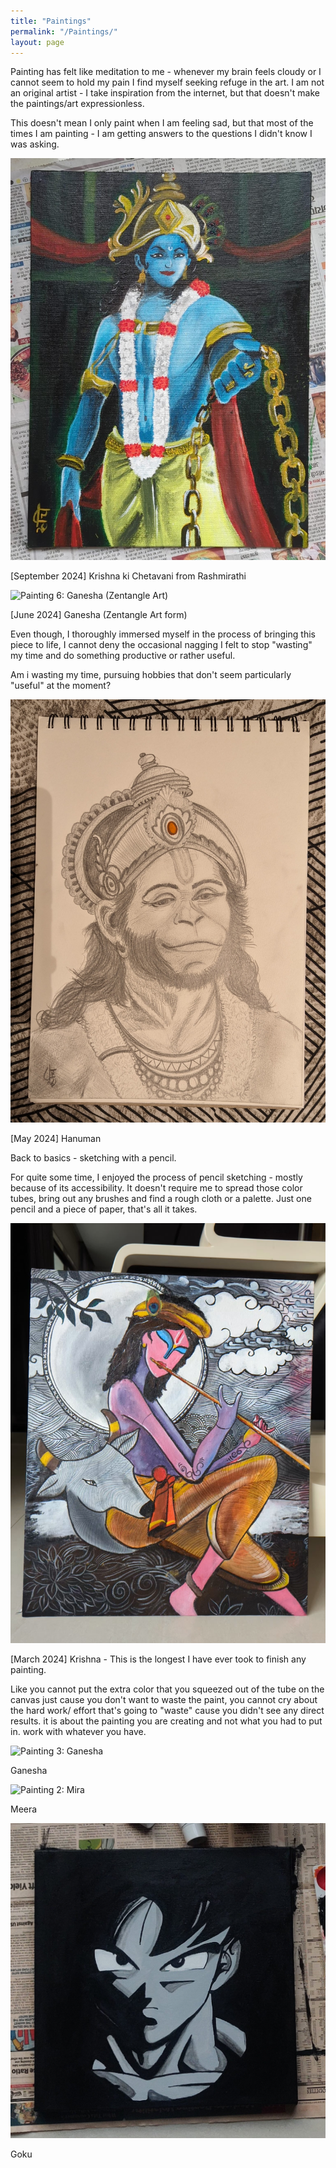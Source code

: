 ```yaml
---
title: "Paintings"
permalink: "/Paintings/"
layout: page
---
```

Painting has felt like meditation to me - whenever my brain feels cloudy or I cannot seem to hold my pain I find myself seeking refuge in the art. I am not an original artist - I take inspiration from the internet, but that doesn't make the paintings/art expressionless. 

This doesn't mean I only paint when I am feeling sad, but that most of the times I am painting - I am getting answers to the questions I didn't know I was asking.

![Painting 7: Krishna ki Chetavani from Rashmirathi](/assets/Painting_Pictures/Rashmirathi.jpg)

[September 2024]  Krishna ki Chetavani from Rashmirathi 

![Painting 6: Ganesha (Zentangle Art)](/assets/Painting_Pictures/PXL_20240602_052935925.jpg)

[June 2024] Ganesha (Zentangle Art form)

Even though, I thoroughly immersed myself in the process of bringing this piece to life, I cannot deny the occasional nagging I felt to stop "wasting" my time and do something productive or rather useful. 

Am i wasting my time, pursuing hobbies that don't seem particularly "useful" at the moment?

![Painting 5: Hanuman](assets/Painting_Pictures/PXL_20240602_151804775~2.jpg)

[May 2024] Hanuman 

Back to basics - sketching with a pencil. 

For quite some time, I enjoyed the process of pencil sketching - mostly because of its accessibility. It doesn't require me to spread those color tubes, bring out any brushes and find a rough cloth or a palette. Just one pencil and a piece of paper, that's all it takes. 

![Painting 4: Krishna](/assets/Painting_Pictures/PXL_20240310_112623616_exported_1705_1710074062089.jpg)

[March 2024] Krishna - This is the longest I have ever took to finish any painting. 

Like you cannot put the extra color that you squeezed out of the tube on the canvas just cause you don't want to waste the paint, you cannot cry about the hard work/ effort that's going to "waste" cause you didn't see any direct results. it is about the painting you are creating and not what you had to put in. work with whatever you have. 

![Painting 3: Ganesha](/assets/Painting_Pictures/Ganesha.jpg)

Ganesha

![Painting 2: Mira](/assets/Painting_Pictures/Mira.jpg)

Meera 

![Painting 1: Goku](/assets/Goku.jpg)

Goku 
